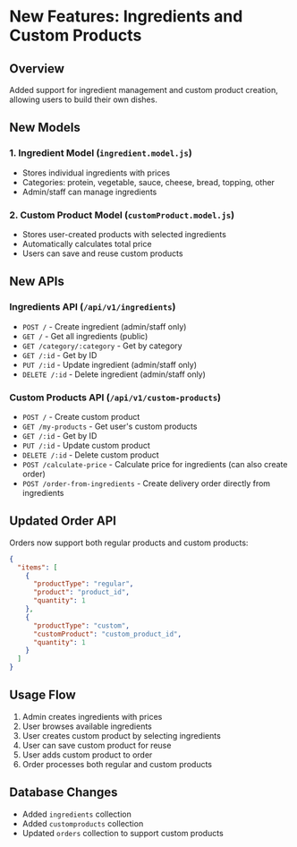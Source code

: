 # New Features: Ingredients and Custom Products

## Overview
Added support for ingredient management and custom product creation, allowing users to build their own dishes.

## New Models

### 1. Ingredient Model (`ingredient.model.js`)
- Stores individual ingredients with prices
- Categories: protein, vegetable, sauce, cheese, bread, topping, other
- Admin/staff can manage ingredients

### 2. Custom Product Model (`customProduct.model.js`)
- Stores user-created products with selected ingredients
- Automatically calculates total price
- Users can save and reuse custom products

## New APIs

### Ingredients API (`/api/v1/ingredients`)
- `POST /` - Create ingredient (admin/staff only)
- `GET /` - Get all ingredients (public)
- `GET /category/:category` - Get by category
- `GET /:id` - Get by ID
- `PUT /:id` - Update ingredient (admin/staff only)
- `DELETE /:id` - Delete ingredient (admin/staff only)

### Custom Products API (`/api/v1/custom-products`)
- `POST /` - Create custom product
- `GET /my-products` - Get user's custom products
- `GET /:id` - Get by ID
- `PUT /:id` - Update custom product
- `DELETE /:id` - Delete custom product
- `POST /calculate-price` - Calculate price for ingredients (can also create order)
- `POST /order-from-ingredients` - Create delivery order directly from ingredients

## Updated Order API

Orders now support both regular products and custom products:

```json
{
  "items": [
    {
      "productType": "regular",
      "product": "product_id",
      "quantity": 1
    },
    {
      "productType": "custom", 
      "customProduct": "custom_product_id",
      "quantity": 1
    }
  ]
}
```

## Usage Flow

1. Admin creates ingredients with prices
2. User browses available ingredients
3. User creates custom product by selecting ingredients
4. User can save custom product for reuse
5. User adds custom product to order
6. Order processes both regular and custom products

## Database Changes

- Added `ingredients` collection
- Added `customproducts` collection  
- Updated `orders` collection to support custom products 
